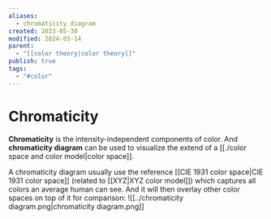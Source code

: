 ```yaml
---
aliases:
  - chromaticity diagram
created: 2023-05-30
modified: 2024-03-14
parent:
  - "[[color theory|color theory]]"
publish: true
tags:
  - "#color"
---
```


# Chromaticity

**Chromaticity** is the intensity-independent components of color. And **chromaticity diagram** can be used to visualize the extend of a [[./color space and color model|color space]].

A chromaticity diagram usually use the reference [[CIE 1931 color space|CIE 1931 color space]] (related to [[XYZ|XYZ color model]]) which captures all colors an average human can see. And it will then overlay other color spaces on top of it for comparison:
![[../chromaticity diagram.png|chromaticity diagram.png]]